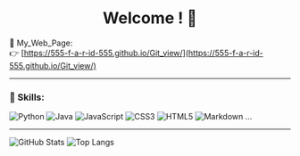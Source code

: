 <h1 align="center">Welcome ! 👋</h1>


📄 My_Web_Page:  
👉 [https://555-f-a-r-id-555.github.io/Git_view/](https://555-f-a-r-id-555.github.io/Git_view/)

---

### 🔧 Skills:
![Python](https://img.shields.io/badge/python-3670A0?style=for-the-badge&logo=python&logoColor=ffdd54)
![Java](https://img.shields.io/badge/Java-%23ED8B00.svg?style=for-the-badge&logo=java&logoColor=white)
![JavaScript](https://img.shields.io/badge/javascript-%23323330.svg?style=for-the-badge&logo=javascript&logoColor=%23F7DF1E)
![CSS3](https://img.shields.io/badge/css3-%231572B6.svg?style=for-the-badge&logo=css3&logoColor=white)
![HTML5](https://img.shields.io/badge/html5-%23E34F26.svg?style=for-the-badge&logo=html5&logoColor=white)
![Markdown](https://img.shields.io/badge/markdown-%23000000.svg?style=for-the-badge&logo=markdown&logoColor=white)
...

---
![GitHub Stats](https://github-readme-stats.vercel.app/api?username=555-F-a-r-id-555&show_icons=true&theme=radical)
![Top Langs](https://github-readme-stats.vercel.app/api/top-langs/?username=555-f-a-r-id-555&layout=compact&theme=radical)
